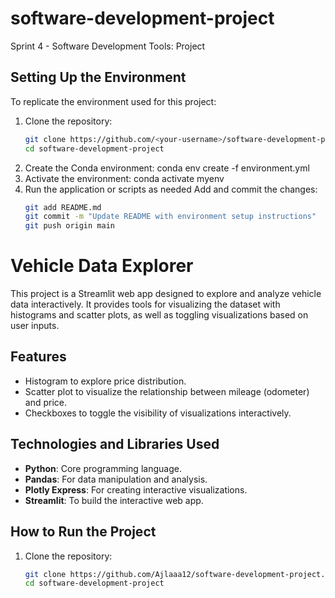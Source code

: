 # software-development-project
Sprint 4 - Software Development Tools: Project

## Setting Up the Environment

To replicate the environment used for this project:

1. Clone the repository:
   ```bash
   git clone https://github.com/<your-username>/software-development-project.git
   cd software-development-project
2. Create the Conda environment:
   conda env create -f environment.yml
3. Activate the environment:
   conda activate myenv
4. Run the application or scripts as needed
   Add and commit the changes:
   ```bash
   git add README.md
   git commit -m "Update README with environment setup instructions"
   git push origin main

# Vehicle Data Explorer

This project is a Streamlit web app designed to explore and analyze vehicle data interactively. It provides tools for visualizing the dataset with histograms and scatter plots, as well as toggling visualizations based on user inputs.

## Features
- Histogram to explore price distribution.
- Scatter plot to visualize the relationship between mileage (odometer) and price.
- Checkboxes to toggle the visibility of visualizations interactively.

## Technologies and Libraries Used
- **Python**: Core programming language.
- **Pandas**: For data manipulation and analysis.
- **Plotly Express**: For creating interactive visualizations.
- **Streamlit**: To build the interactive web app.

## How to Run the Project
1. Clone the repository:
   ```bash
   git clone https://github.com/Ajlaaa12/software-development-project.git
   cd software-development-project